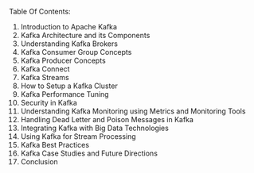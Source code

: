 Table Of Contents:

1. Introduction to Apache Kafka
2. Kafka Architecture and its Components
3. Understanding Kafka Brokers
4. Kafka Consumer Group Concepts
5. Kafka Producer Concepts
6. Kafka Connect
7. Kafka Streams
8. How to Setup a Kafka Cluster
9. Kafka Performance Tuning
10. Security in Kafka
11. Understanding Kafka Monitoring using Metrics and Monitoring Tools
12. Handling Dead Letter and Poison Messages in Kafka
13. Integrating Kafka with Big Data Technologies
14. Using Kafka for Stream Processing
15. Kafka Best Practices
16. Kafka Case Studies and Future Directions
17. Conclusion